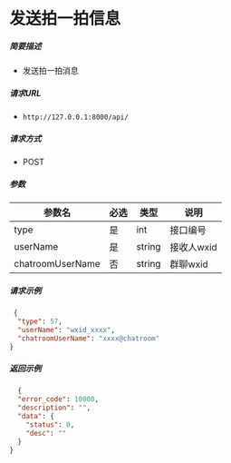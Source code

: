 # 发送拍一拍信息

##### 简要描述

- 发送拍一拍消息

##### 请求URL

- `http://127.0.0.1:8000/api/`

##### 请求方式

- POST

##### 参数
| 参数名    | 必选 | 类型   | 说明             |
| --------- |----| ------ | ---------------- |
| type      | 是  | int    | 接口编号         |
| userName  | 是  | string | 接收人wxid       |
| chatroomUserName  | 否  | string | 群聊wxid     |

##### 请求示例

```json 
 {
  "type": 57,
  "userName": "wxid_xxxx",
  "chatroomUserName": "xxxx@chatroom"
}
```

##### 返回示例

```json
  {
  "error_code": 10000,
  "description": "",
  "data": {
    "status": 0,
    "desc": ""
  }
}
```